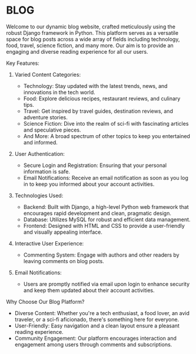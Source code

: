 # BLOG

Welcome to our dynamic blog website, crafted meticulously using the robust Django framework in Python. This platform serves as a versatile space for blog posts across a wide array of fields including technology, food, travel, science fiction, and many more. Our aim is to provide an engaging and diverse reading experience for all our users.

Key Features:

1. Varied Content Categories:
   - Technology: Stay updated with the latest trends, news, and innovations in the tech world.
   - Food: Explore delicious recipes, restaurant reviews, and culinary tips.
   - Travel: Get inspired by travel guides, destination reviews, and adventure stories.
   - Science Fiction: Dive into the realm of sci-fi with fascinating articles and speculative pieces.
   -  And More: A broad spectrum of other topics to keep you entertained and informed.

2. User Authentication:
   - Secure Login and Registration: Ensuring that your personal information is safe.
   - Email Notifications: Receive an email notification as soon as you log in to keep you informed about your account activities.

3. Technologies Used:
   - Backend: Built with Django, a high-level Python web framework that encourages rapid development and clean, pragmatic design.
   - Database: Utilizes MySQL for robust and efficient data management.
   - Frontend: Designed with HTML and CSS to provide a user-friendly and visually appealing interface.

4. Interactive User Experience:
   - Commenting System: Engage with authors and other readers by leaving comments on blog posts.

5. Email Notifications:
   - Users are promptly notified via email upon login to enhance security and keep them updated about their account activities.

 Why Choose Our Blog Platform?

- Diverse Content: Whether you're a tech enthusiast, a food lover, an avid traveler, or a sci-fi aficionado, there's something here for everyone.
- User-Friendly: Easy navigation and a clean layout ensure a pleasant reading experience.
- Community Engagement: Our platform encourages interaction and engagement among users through comments and subscriptions.


